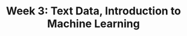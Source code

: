 ---
title: "Week 3: Text Data, Introduction to Machine Learning"
weekNumber: 3
days:
  - date: "2025-05-19"
    events:
      - name: HW 3
        type: hw
        title: <b>Grouping, Pivoting, and Merging</b>
        github: https://github.com/practicaldsc/sp25/blob/main/homeworks/hw03/hw03.ipynb
  - date: "2025-05-20"
    events:
      - name: LEC 9
        type: lecture
        title: Regular Expressions
        html: resources/lectures/lec09/lec09-filled.html
        github: https://github.com/practicaldsc/sp25/blob/main/lectures/lec09/
        reading: https://learningds.org/ch/13/text_regex.html?highlight=regular%20expressions
        # annotations: resources/lectures/lec09/lec09-annotated.pdf
        reading_text: LDS 13.3
        # recording: https://leccap.engin.umich.edu/leccap/player/r/DNJN9g
      - name: LEC 10
        type: lecture
        title: Text as Data
        html: resources/lectures/lec10/lec10-filled.html
        github: https://github.com/practicaldsc/sp25/blob/main/lectures/lec10/
        reading: https://notes.dsc80.com/content/08/nlp.html
        reading_text: DSP 8.2
        reading2: https://learningds.org/ch/13/text_sotu.html
        reading2_text: LDS 13.4
        guide: ../guides/linear-algebra/vectors-angles
        guide_title: Vectors and angles
        # annotations: resources/lectures/lec10/lec10-annotated.pdf
        # recording: https://leccap.engin.umich.edu/leccap/player/r/cPSRvm
  - date: "2025-05-21"
    events:
      - name: HW 4
        type: hw
        title: <b>EDA and Web Scraping</b>
        github: https://github.com/practicaldsc/sp25/blob/main/homeworks/hw04/hw04.ipynb
  - date: "2025-05-22"
    events:
      - name: LEC 11
        type: lecture
        title: Introduction to Machine Learning
        reading: https://learningds.org/ch/04/modeling_intro.html
        blank_slides: resources/lectures/lec11/lec11-blank.pdf
        # filled_slides: resources/lectures/lec11/lec11-filled.pdf
        reading_text: LDS 4
        reading2: resources/other/40a-note-1.pdf
        reading2_text: UCSD 1.1-1.2
        videos: https://www.youtube.com/playlist?list=PLEFTQpsm47qQwTM7yz0XwaVOn54ooevNp
        # recording: https://leccap.engin.umich.edu/leccap/player/r/15QoQS
        note: Watch all of the videos in the playlist above, but especially <a href="https://youtu.be/NSIEP74ifyg?feature=shared">the first one</a>, as it covers a derivation that is relevant to upcoming homeworks and exams.
      - name: LEC 12
        type: lecture
        title: Simple Linear Regression
        reading: https://learningds.org/ch/15/linear_intro.html
        reading_text: LDS 15.1-15.3
        reading2: resources/other/40a-note-2.pdf
        reading2_text: UCSD 2.1
        blank_slides: resources/lectures/lec12/lec12-blank.pdf
        # filled_slides: resources/lectures/lec12/lec12-filled.pdf
        # recording: https://leccap.engin.umich.edu/leccap/player/r/uVcwV8

---